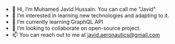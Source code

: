 - 👋 Hi, I’m Muhamed Javid Hussain. You can call me "Javid"
- 👀 I’m interested in learning new technologies and adapting to it.
- 🌱 I’m currently learning GraphQL API
- 💞️ I’m looking to collaborate on open-source project.
- 📫 You can reach out to me at javid.aeronautics@gmail.com

<!---
Javid-writer/Javid-writer is a ✨ special ✨ repository because its `README.md` (this file) appears on your GitHub profile.
You can click the Preview link to take a look at your changes.
--->
